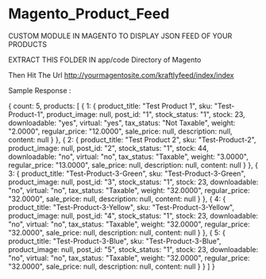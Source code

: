 # Magento_Product_Feed

CUSTOM MODULE IN MAGENTO TO DISPLAY JSON FEED OF YOUR PRODUCTS

EXTRACT THIS FOLDER IN app/code Directory of Magento

Then Hit The Url http://yourmagentosite.com/kraftlyfeed/index/index


Sample Response : 


{
count: 5,
products: [
{
1: {
product_title: "Test Product 1",
sku: "Test-Product-1",
product_image: null,
post_id: "1",
stock_status: "1",
stock: 23,
downloadable: "yes",
virtual: "yes",
tax_status: "Not Taxable",
weight: "2.0000",
regular_price: "12.0000",
sale_price: null,
description: null,
content: null
}
},
{
2: {
product_title: "Test Product 2",
sku: "Test-Product-2",
product_image: null,
post_id: "2",
stock_status: "1",
stock: 44,
downloadable: "no",
virtual: "no",
tax_status: "Taxable",
weight: "3.0000",
regular_price: "13.0000",
sale_price: null,
description: null,
content: null
}
},
{
3: {
product_title: "Test-Product-3-Green",
sku: "Test-Product-3-Green",
product_image: null,
post_id: "3",
stock_status: "1",
stock: 23,
downloadable: "no",
virtual: "no",
tax_status: "Taxable",
weight: "32.0000",
regular_price: "32.0000",
sale_price: null,
description: null,
content: null
}
},
{
4: {
product_title: "Test-Product-3-Yellow",
sku: "Test-Product-3-Yellow",
product_image: null,
post_id: "4",
stock_status: "1",
stock: 23,
downloadable: "no",
virtual: "no",
tax_status: "Taxable",
weight: "32.0000",
regular_price: "32.0000",
sale_price: null,
description: null,
content: null
}
},
{
5: {
product_title: "Test-Product-3-Blue",
sku: "Test-Product-3-Blue",
product_image: null,
post_id: "5",
stock_status: "1",
stock: 23,
downloadable: "no",
virtual: "no",
tax_status: "Taxable",
weight: "32.0000",
regular_price: "32.0000",
sale_price: null,
description: null,
content: null
}
}
]
}
